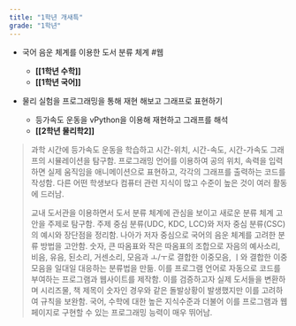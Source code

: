 ```yaml
---
title: "1학년 개새특"
grade: "1학년"
---
```


- 국어 음운 체계를 이용한 도서 분류 체계 #웹

  - **[[1학년 수학]]**
  - **[[1학년 국어]]**

- 물리 실험을 프로그래밍을 통해 재현 해보고 그래프로 표현하기
  - 등가속도 운동을 vPython을 이용해 재현하고 그래프를 해석
  - **[[2학년 물리학2]]**

> 과학 시간에 등가속도 운동을 학습하고 시간-위치, 시간-속도, 시간-가속도 그래프의 시뮬레이션을 탐구함. 프로그래밍 언어를 이용하여 공의 위치, 속력을 입력하면 실제 움직임을 애니메이션으로 표현하고, 각각의 그래프를 출력하는 코드를 작성함. 다른 어떤 학생보다 컴퓨터 관련 지식이 많고 수준이 높은 것이 여러 활동에 드러남.
>
> 교내 도서관을 이용하면서 도서 분류 체계에 관심을 보이고 새로운 분류 체계 고안을 주제로 탐구함. 주제 중심 분류(UDC, KDC, LCC)와 저자 중심 분류(CSC)의 예시와 장단점을 정리함. 나아가 저자 중심으로 국어의 음운 체계를 고려한 분류 방법을 고안함. 숫자, 큰 따옴표와 작은 따옴표의 조합으로 자음의 예사소리, 비음, 유음, 된소리, 거센소리, 모음과 ㅗ/ㅜ로 결합한 이중모음, ㅣ와 결합한 이중모음을 일대일 대응하는 분류법을 만듦. 이를 프로그램 언어로 자동으로 코드를 부여하는 프로그램과 웹사이트를 제작함. 이를 검증하고자 실제 도서들을 변환하며 시리즈물, 책 제목이 숫자인 경우와 같은 돌발상황이 발생했지만 이를 고려하여 규칙을 보완함. 국어, 수학에 대한 높은 지식수준과 더불어 이를 프로그램과 웹페이지로 구현할 수 있는 프로그래밍 능력이 매우 뛰어남.
